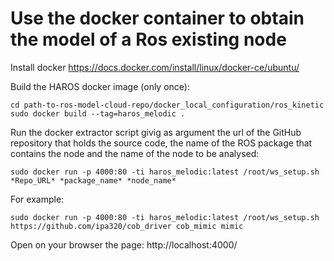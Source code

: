 # Use the docker container to obtain the model of a Ros existing node

Install docker https://docs.docker.com/install/linux/docker-ce/ubuntu/


Build the HAROS docker image (only once):
```
cd path-to-ros-model-cloud-repo/docker_local_configuration/ros_kinetic
sudo docker build --tag=haros_melodic .
```

Run the docker extractor script givig as argument the url of the GitHub repository that holds the source code, the name of the ROS package that contains the node and the name of the node to be analysed:
```
sudo docker run -p 4000:80 -ti haros_melodic:latest /root/ws_setup.sh *Repo_URL* *package_name* *node_name*
```

For example:
```
sudo docker run -p 4000:80 -ti haros_melodic:latest /root/ws_setup.sh https://github.com/ipa320/cob_driver cob_mimic mimic
```

Open on your browser the page: http://localhost:4000/
